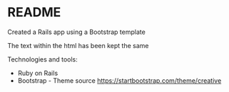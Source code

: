 # README

Created a Rails app using a Bootstrap template

The text within the html has been kept the same

Technologies and tools:

* Ruby on Rails
* Bootstrap  - Theme source https://startbootstrap.com/theme/creative

